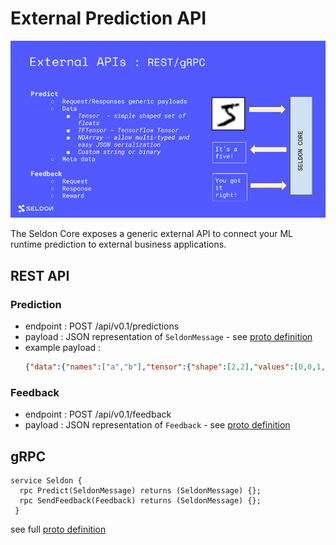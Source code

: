 # External Prediction API

![API](./api.png)

The Seldon Core exposes a generic external API to connect your ML runtime prediction to external business applications.

## REST API

### Prediction

 - endpoint : POST /api/v0.1/predictions
 - payload : JSON representation of ```SeldonMessage``` - see [proto definition](./prediction.md/#proto-buffer-and-grpc-definition)
 - example payload :
   ```json
   {"data":{"names":["a","b"],"tensor":{"shape":[2,2],"values":[0,0,1,1]}}}
   ```
### Feedback

 - endpoint : POST /api/v0.1/feedback
 - payload : JSON representation of ```Feedback``` - see [proto definition](./prediction.md/#proto-buffer-and-grpc-definition)

## gRPC

```
service Seldon {
  rpc Predict(SeldonMessage) returns (SeldonMessage) {};
  rpc SendFeedback(Feedback) returns (SeldonMessage) {};
 }
```

see full [proto definition](./prediction.md#proto-buffer-and-grpc-definition)


